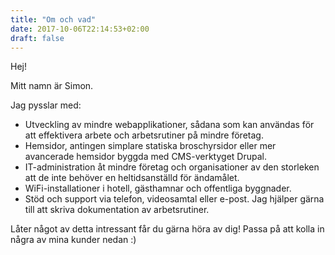 ```yaml
---
title: "Om och vad"
date: 2017-10-06T22:14:53+02:00
draft: false
---
```


Hej!

Mitt namn är Simon.
 
Jag pysslar med:

 - Utveckling av mindre webapplikationer, sådana som kan användas för att effektivera arbete och arbetsrutiner på mindre företag.
 - Hemsidor, antingen simplare statiska broschyrsidor eller mer avancerade hemsidor byggda med CMS-verktyget Drupal.
 - IT-administration åt mindre företag och organisationer av den storleken att de inte behöver en heltidsanställd för ändamålet.
 - WiFi-installationer i hotell, gästhamnar och offentliga byggnader.
 - Stöd och support via telefon, videosamtal eller e-post. Jag hjälper gärna till att skriva dokumentation av arbetsrutiner.

Låter något av detta intressant får du gärna höra av dig! 
Passa på att kolla in några av mina kunder nedan :)